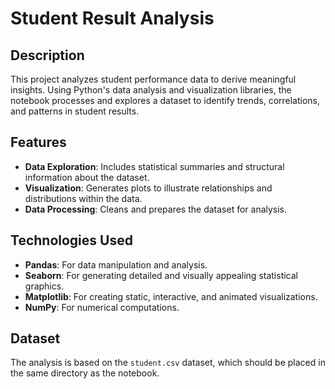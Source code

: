 # Student Result Analysis

## Description
This project analyzes student performance data to derive meaningful insights. Using Python's data analysis and visualization libraries, the notebook processes and explores a dataset to identify trends, correlations, and patterns in student results.

## Features
- **Data Exploration**: Includes statistical summaries and structural information about the dataset.
- **Visualization**: Generates plots to illustrate relationships and distributions within the data.
- **Data Processing**: Cleans and prepares the dataset for analysis.

## Technologies Used
- **Pandas**: For data manipulation and analysis.
- **Seaborn**: For generating detailed and visually appealing statistical graphics.
- **Matplotlib**: For creating static, interactive, and animated visualizations.
- **NumPy**: For numerical computations.

## Dataset
The analysis is based on the `student.csv` dataset, which should be placed in the same directory as the notebook.

